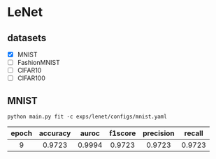 # LeNet
## datasets
- [x] MNIST
- [ ] FashionMNIST
- [ ] CIFAR10
- [ ] CIFAR100
## MNIST
```shell
python main.py fit -c exps/lenet/configs/mnist.yaml
```
| epoch | accuracy | auroc  | f1score | precision | recall |
| :---: | :------: | :----: | :-----: | :-------: | :----: |
|   9   |  0.9723  | 0.9994 | 0.9723  |  0.9723   | 0.9723 |
